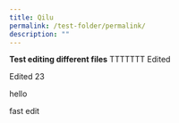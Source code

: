 ```yaml
---
title: Qilu
permalink: /test-folder/permalink/
description: ""
---
```

**Test editing different files**
TTTTTTT
Edited

Edited 23

hello

fast edit